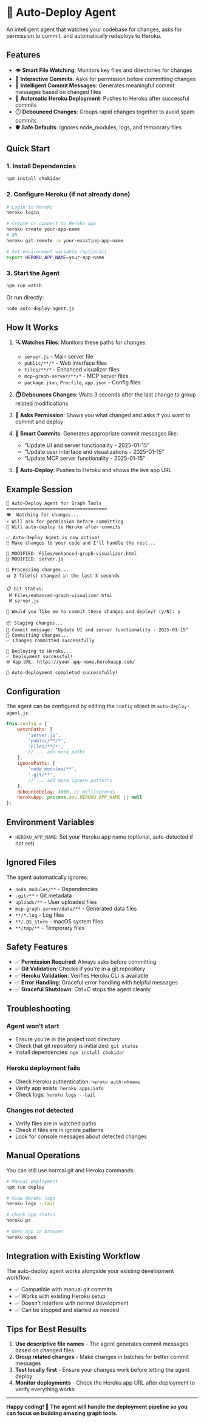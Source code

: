 # 🤖 Auto-Deploy Agent

An intelligent agent that watches your codebase for changes, asks for permission to commit, and automatically redeploys to Heroku.

## Features

- 👁️ **Smart File Watching**: Monitors key files and directories for changes
- 🤖 **Interactive Commits**: Asks for permission before committing changes  
- 📝 **Intelligent Commit Messages**: Generates meaningful commit messages based on changed files
- 🚀 **Automatic Heroku Deployment**: Pushes to Heroku after successful commits
- ⏱️ **Debounced Changes**: Groups rapid changes together to avoid spam commits
- 🛡️ **Safe Defaults**: Ignores node_modules, logs, and temporary files

## Quick Start

### 1. Install Dependencies
```bash
npm install chokidar
```

### 2. Configure Heroku (if not already done)
```bash
# Login to Heroku
heroku login

# Create or connect to Heroku app
heroku create your-app-name
# OR
heroku git:remote -a your-existing-app-name

# Set environment variable (optional)
export HEROKU_APP_NAME=your-app-name
```

### 3. Start the Agent
```bash
npm run watch
```

Or run directly:
```bash
node auto-deploy-agent.js
```

## How It Works

1. **🔍 Watches Files**: Monitors these paths for changes:
   - `server.js` - Main server file
   - `public/**/*` - Web interface files
   - `Files/**/*` - Enhanced visualizer files
   - `mcp-graph-server/**/*` - MCP server files
   - `package.json`, `Procfile`, `app.json` - Config files

2. **⏱️ Debounces Changes**: Waits 3 seconds after the last change to group related modifications

3. **🤖 Asks Permission**: Shows you what changed and asks if you want to commit and deploy

4. **📝 Smart Commits**: Generates appropriate commit messages like:
   - "Update UI and server functionality - 2025-01-15"
   - "Update user interface and visualizations - 2025-01-15"  
   - "Update MCP server functionality - 2025-01-15"

5. **🚀 Auto-Deploy**: Pushes to Heroku and shows the live app URL

## Example Session

```
🤖 Auto-Deploy Agent for Graph Tools
=====================================
👁️  Watching for changes...
⚡ Will ask for permission before committing
🚀 Will auto-deploy to Heroku after commits

✅ Auto-Deploy Agent is now active!
📝 Make changes to your code and I'll handle the rest...

📝 MODIFIED: Files/enhanced-graph-visualizer.html
📝 MODIFIED: server.js

🔄 Processing changes...
📊 2 file(s) changed in the last 3 seconds

📋 Git status:
 M Files/enhanced-graph-visualizer.html
 M server.js

🤖 Would you like me to commit these changes and deploy? (y/N): y

📦 Staging changes...
💬 Commit message: "Update UI and server functionality - 2025-01-15"
📝 Committing changes...
✅ Changes committed successfully

🚀 Deploying to Heroku...
✅ Deployment successful!
🌐 App URL: https://your-app-name.herokuapp.com/

🎉 Auto-deployment completed successfully!
```

## Configuration

The agent can be configured by editing the `config` object in `auto-deploy-agent.js`:

```javascript
this.config = {
    watchPaths: [
        'server.js',
        'public/**/*',
        'Files/**/*',
        // ... add more paths
    ],
    ignorePaths: [
        'node_modules/**',
        '.git/**',
        // ... add more ignore patterns
    ],
    debounceDelay: 3000, // milliseconds
    herokuApp: process.env.HEROKU_APP_NAME || null
};
```

## Environment Variables

- `HEROKU_APP_NAME`: Set your Heroku app name (optional, auto-detected if not set)

## Ignored Files

The agent automatically ignores:
- `node_modules/**` - Dependencies
- `.git/**` - Git metadata
- `uploads/**` - User uploaded files
- `mcp-graph-server/data/**` - Generated data files
- `**/*.log` - Log files
- `**/.DS_Store` - macOS system files
- `**/tmp/**` - Temporary files

## Safety Features

- ✅ **Permission Required**: Always asks before committing
- ✅ **Git Validation**: Checks if you're in a git repository
- ✅ **Heroku Validation**: Verifies Heroku CLI is available
- ✅ **Error Handling**: Graceful error handling with helpful messages
- ✅ **Graceful Shutdown**: Ctrl+C stops the agent cleanly

## Troubleshooting

### Agent won't start
- Ensure you're in the project root directory
- Check that git repository is initialized: `git status`
- Install dependencies: `npm install chokidar`

### Heroku deployment fails
- Check Heroku authentication: `heroku auth:whoami` 
- Verify app exists: `heroku apps:info`
- Check logs: `heroku logs --tail`

### Changes not detected
- Verify files are in watched paths
- Check if files are in ignore patterns
- Look for console messages about detected changes

## Manual Operations

You can still use normal git and Heroku commands:

```bash
# Manual deployment
npm run deploy

# View Heroku logs
heroku logs --tail

# Check app status
heroku ps

# Open app in browser
heroku open
```

## Integration with Existing Workflow

The auto-deploy agent works alongside your existing development workflow:

- ✅ Compatible with manual git commits
- ✅ Works with existing Heroku setup
- ✅ Doesn't interfere with normal development
- ✅ Can be stopped and started as needed

## Tips for Best Results

1. **Use descriptive file names** - The agent generates commit messages based on changed files
2. **Group related changes** - Make changes in batches for better commit messages
3. **Test locally first** - Ensure your changes work before letting the agent deploy
4. **Monitor deployments** - Check the Heroku app URL after deployment to verify everything works

---

**Happy coding! 🚀 The agent will handle the deployment pipeline so you can focus on building amazing graph tools.**